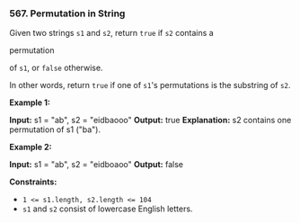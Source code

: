 ### 567\. Permutation in String

Given two strings `s1` and `s2`, return `true` if `s2` contains a

permutation

of `s1`, or `false` otherwise.

In other words, return `true` if one of `s1`'s permutations is the substring of `s2`.

**Example 1:**

**Input:** s1 = "ab", s2 = "eidbaooo"
**Output:** true
**Explanation:** s2 contains one permutation of s1 ("ba").

**Example 2:**

**Input:** s1 = "ab", s2 = "eidboaoo"
**Output:** false

**Constraints:**

*   `1 <= s1.length, s2.length <= 104`
*   `s1` and `s2` consist of lowercase English letters.
